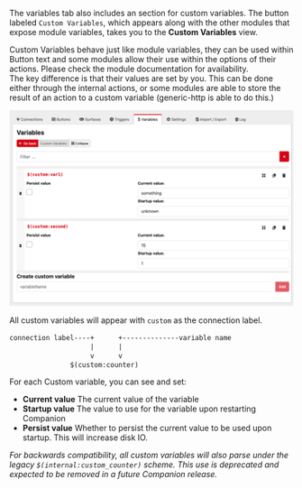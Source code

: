 The variables tab also includes an section for custom variables. The button labeled `Custom Variables`, which appears along with the other modules that expose module variables, takes you to the **Custom Variables** view.

Custom Variables behave just like module variables, they can be used within Button text and some modules allow their use within the options of their actions. Please check the module documentation for availability.  
The key difference is that their values are set by you. This can be done either through the internal actions, or some modules are able to store the result of an action to a custom variable (generic-http is able to do this.)


![Custom Variables View](images/custom-variables.png?raw=true 'Custom Variables View')

All custom variables will appear with `custom` as the connection label.

```
connection label----+      +--------------variable name
                    |      |
                    v      v
               $(custom:counter)
```

For each Custom variable, you can see and set:
- **Current value** The current value of the variable
- **Startup value** The value to use for the variable upon restarting Companion
- **Persist value** Whether to persist the current value to be used upon startup. This will increase disk IO.

_For backwards compatibility, all custom variables will also parse under the legacy `$(internal:custom_counter)` scheme.  This use is deprecated and expected to be removed in a future Companion release._
